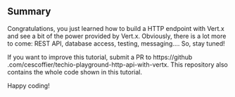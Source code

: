 ## Summary

Congratulations, you just learned how to build a HTTP endpoint with Vert.x and see a bit of the power provided by Vert.x. Obviously, there is a lot more to come: REST API, database access, testing, messaging.... So, stay tuned!

If you want to improve this tutorial, submit a PR to https://github
.com/cescoffier/techio-playground-http-api-with-vertx. This repository also contains the whole code shown in this 
tutorial.

Happy coding!

